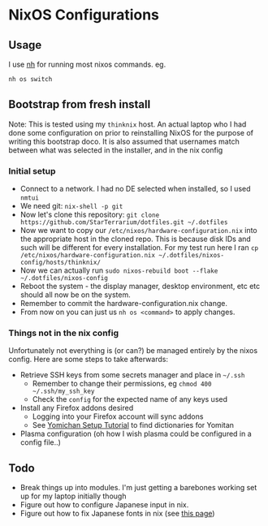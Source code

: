 # NixOS Configurations

## Usage
I use [nh](https://github.com/viperML/nh) for running most nixos commands.  eg.
```sh
nh os switch
```

## Bootstrap from fresh install
Note:  This is tested using my `thinknix` host.  An actual laptop who I had done some configuration on
       prior to reinstalling NixOS for the purpose of writing this bootstrap doco.
       It is also assumed that usernames match between what was selected in the installer, and in the nix config

### Initial setup
- Connect to a network.  I had no DE selected when installed, so I used `nmtui`
- We need git:  `nix-shell -p git`
- Now let's clone this repository:  `git clone https://github.com/StarTerrarium/dotfiles.git ~/.dotfiles`
- Now we want to copy our `/etc/nixos/hardware-configuration.nix` into the appropriate host in the cloned repo.
  This is because disk IDs and such will be different for every installation.  For my test run here I ran
  `cp /etc/nixos/hardware-configuration.nix ~/.dotfiles/nixos-config/hosts/thinknix/`
- Now we can actually run `sudo nixos-rebuild boot --flake ~/.dotfiles/nixos-config`
- Reboot the system - the display manager, desktop environment, etc etc should all now be on the system.
- Remember to commit the hardware-configuration.nix change.
- From now on you can just us `nh os <command>` to apply changes.

### Things not in the nix config
Unfortunately not everything is (or can?) be managed entirely by the nixos config.  Here are some steps to take afterwards:

- Retrieve SSH keys from some secrets manager and place in `~/.ssh`
  - Remember to change their permissions, eg `chmod 400 ~/.ssh/my_ssh_key`
  - Check the `config` for the expected name of any keys used
- Install any Firefox addons desired
  - Logging into your Firefox account will sync addons
  - See [Yomichan Setup Tutorial](https://learnjapanese.moe/yomichan/) to find dictionaries for Yomitan
- Plasma configuration (oh how I wish plasma could be configured in a config file..)

## Todo
- Break things up into modules.  I'm just getting a barebones working set up for my laptop initially though
- Figure out how to configure Japanese input in nix.
- Figure out how to fix Japanese fonts in nix (see [this page](http://learnjapanese.moe/font/))
